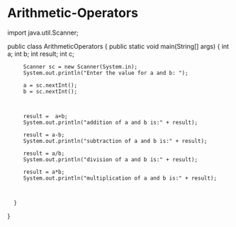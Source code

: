 # Arithmetic-Operators
import java.util.Scanner;

public class ArithmeticOperators
{
	  public static void main(String[] args)
	  {
		 int a;
         int b;
         int result;
		 int c;
         
		 Scanner sc = new Scanner(System.in);
         System.out.println("Enter the value for a and b: ");
		 
         a = sc.nextInt();
		 b = sc.nextInt();
		 
		 
		 
         result =  a+b;
		 System.out.println("addition of a and b is:" + result);
		 
		 result = a-b;
		 System.out.println("subtraction of a and b is:" + result);
		 
		 result = a/b;
		 System.out.println("division of a and b is:" + result);
         
		 result = a*b;
		 System.out.println("multiplication of a and b is:" + result);
			
         			
		   
	  }
}
